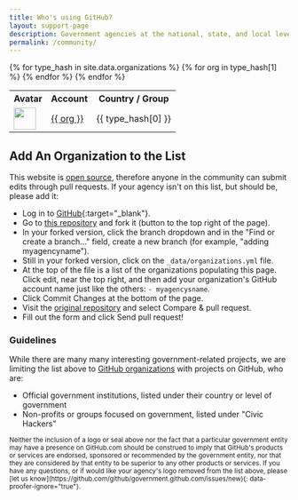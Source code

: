 ```yaml
---
title: Who's using GitHub?
layout: support-page
description: Government agencies at the national, state, and local level use GitHub to share and collaborate. If you don't see your organization on this list, follow the instructions below to add it!
permalink: /community/
---
```

<div class="container">
  <div class="row-fluid">
    <div class="span8">
      <table class="table table-bordered">
        <tr><th>Avatar</th><th>Account</th><th>Country / Group</th></tr>
          {% for type_hash in site.data.organizations %}
            {% for org in type_hash[1] %}
            <tr>
              <td class="community-avatar">
                <img src="http://www.github.com/{{org}}.png" width="40px">
              </td>
              <td><a href="https://github.com/{{ org }}" title="{{ org }}">{{ org }}</a>
              </td><td>{{ type_hash[0] }}</td>
            </tr>
           {% endfor %}
          {% endfor %}
        </table>
    </div>
  </div>

  <div class="row-fluid section">
    <div class="span6" markdown="1">

## Add An Organization to the List

This website is [open source](https://github.com/github/government.github.com), therefore anyone in the community can submit edits through pull requests. If your agency isn't on this list, but should be, please add it:

* Log in to [GitHub](https://github.com){:target="_blank"}.
* Go to [this repository](https://github.com/github/government.github.com) and fork it (button to the top right of the page).
* In your forked version, click the branch dropdown and in the "Find or create a branch..." field, create a new branch (for example, "adding myagencyname").
* Still in your forked version, click on the `_data/organizations.yml` file.
* At the top of the file is a list of the organizations populating this page. Click edit, near the top right, and then add your organization's GitHub account name just like the others: `- myagencysname`.
* Click Commit Changes at the bottom of the page.
* Visit the [original repository](https://github.com/github/government.github.com) and select Compare & pull request.
* Fill out the form and click Send pull request!

### Guidelines

While there are many many interesting government-related projects, we are limiting the list above to [GitHub organizations](https://help.github.com/articles/user-organization-and-project-pages) with projects on GitHub, who are:

* Official government institutions, listed under their country or level of government
* Non-profits or groups focused on government, listed under "Civic Hackers"

</div>
</div>

  <div class="row-fluid section">
    <div class="span6 fine-print">
      <small markdown="1">
Neither the inclusion of a logo or seal above nor the fact that a particular government entity may have a presence on GitHub.com should be construed to imply that GitHub's products or services are endorsed, sponsored or recommended by the government entity, nor that they are considered by that entity to be superior to any other products or services. If you have any questions, or if would like your agency's logo removed from the list above, please [let us know](https://github.com/github/government.github.com/issues/new){: data-proofer-ignore="true"}.
      </small>
    </div>
  </div>
</div>
